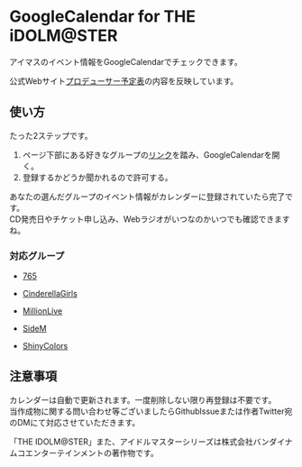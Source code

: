 # GoogleCalendar for THE iDOLM@STER
アイマスのイベント情報をGoogleCalendarでチェックできます。

公式Webサイト[プロデューサー予定表](https://idolmaster.jp/schedule/)の内容を反映しています。

使い方
----------
たった2ステップです。
1. ページ下部にある好きなグループの[リンク](/#対応グループ)を踏み、GoogleCalendarを開く。
1. 登録するかどうか聞かれるので許可する。
   
あなたの選んだグループのイベント情報がカレンダーに登録されていたら完了です。  
CD発売日やチケット申し込み、Webラジオがいつなのかいつでも確認できますね。  

### 対応グループ

- [765](https://calendar.google.com/calendar?cid=Mjh2b3AxNTd0cTAxdG1zMHY4M2o2MXRtaGtAZ3JvdXAuY2FsZW5kYXIuZ29vZ2xlLmNvbQ)   

- [CinderellaGirls](https://calendar.google.com/calendar?cid=dWlqaXB2bnB2c2o5cXY4bmMzNWtvNGZ0bzhAZ3JvdXAuY2FsZW5kYXIuZ29vZ2xlLmNvbQ)   

- [MillionLive](https://calendar.google.com/calendar?cid=OTVrZzZwNTk4bHFnODU3cmV0YXQzMXMyZGtAZ3JvdXAuY2FsZW5kYXIuZ29vZ2xlLmNvbQ)   

- [SideM](https://calendar.google.com/calendar?cid=OTRrNjQwOTVuMGx1OTdlYjI3dmJxYXY4djBAZ3JvdXAuY2FsZW5kYXIuZ29vZ2xlLmNvbQ)   

- [ShinyColors](https://calendar.google.com/calendar?cid=NDBqMXE1OXZpMzN0NWU0cHRtbmJxNHFobDBAZ3JvdXAuY2FsZW5kYXIuZ29vZ2xlLmNvbQ)   



注意事項
-----------
カレンダーは自動で更新されます。一度削除しない限り再登録は不要です。   
当作成物に関する問い合わせ等ございましたらGithubIssueまたは作者Twitter宛のDMにて対応させていただきます。   

「THE IDOLM@STER」また、アイドルマスターシリーズは株式会社バンダイナムコエンターテインメントの著作物です。

